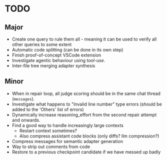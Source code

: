 # TODO

## Major

* Create one query to rule them all - meaning it can be used to verify all other queries to some extent
* Automatic code splitting (can be done in its own step)
* Finish proof-of-concept VSCode extension
* Investigate agentic behaviour using *tool-use*.
* Inter-file tree merging adapter synthesis

## Minor

* When in repair loop, all judge scoring should be in the same chat thread (`messages`).
* Investigate what happens to "Invalid line number" type errors (should be added to the 'Others' list of errors)
* Dynamically increase reasoning_effort from the second repair attempt and onwards.
* Find a good way to handle increasingly large contexts
  * Restart context sometimes?
  * Also compress assistant code blocks (only diffs? llm compression?)
* Compress messages for semantic adapter generation
* Way to strip out comments from code
* Restore to a previous checkpoint candidate if we have messed up badly